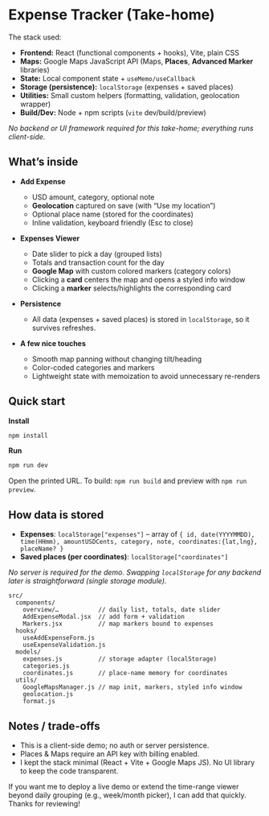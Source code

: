 # Expense Tracker (Take-home)

The stack used:

- **Frontend:** React (functional components + hooks), Vite, plain CSS
- **Maps:** Google Maps JavaScript API (Maps, **Places**, **Advanced Marker** libraries)
- **State:** Local component state + `useMemo/useCallback`
- **Storage (persistence):** `localStorage` (expenses + saved places)
- **Utilities:** Small custom helpers (formatting, validation, geolocation wrapper)
- **Build/Dev:** Node + npm scripts (`vite` dev/build/preview)

_No backend or UI framework required for this take-home; everything runs client-side._

## What’s inside

- **Add Expense**
  - USD amount, category, optional note
  - **Geolocation** captured on save (with “Use my location”)
  - Optional place name (stored for the coordinates)
  - Inline validation, keyboard friendly (Esc to close)

- **Expenses Viewer**
  - Date slider to pick a day (grouped lists)
  - Totals and transaction count for the day
  - **Google Map** with custom colored markers (category colors)
  - Clicking a **card** centers the map and opens a styled info window
  - Clicking a **marker** selects/highlights the corresponding card

- **Persistence**
  - All data (expenses + saved places) is stored in `localStorage`, so it survives refreshes.

- **A few nice touches**
  - Smooth map panning without changing tilt/heading
  - Color-coded categories and markers
  - Lightweight state with memoization to avoid unnecessary re-renders

## Quick start

**Install**

```bash
npm install
```

**Run**

```bash
npm run dev
```

Open the printed URL.
To build: `npm run build` and preview with `npm run preview`.

## How data is stored

- **Expenses**: `localStorage["expenses"]` – array of `{ id, date(YYYYMMDD), time(HHmm), amountUSDCents, category, note, coordinates:{lat,lng}, placeName? }`
- **Saved places (per coordinates)**: `localStorage["coordinates"]`

_No server is required for the demo. Swapping `localStorage` for any backend later is straightforward (single storage module)._

```
src/
  components/
    overview/…           // daily list, totals, date slider
    AddExpenseModal.jsx  // add form + validation
    Markers.jsx          // map markers bound to expenses
  hooks/
    useAddExpenseForm.js
    useExpenseValidation.js
  models/
    expenses.js          // storage adapter (localStorage)
    categories.js
    coordinates.js       // place-name memory for coordinates
  utils/
    GoogleMapsManager.js // map init, markers, styled info window
    geolocation.js
    format.js
```

## Notes / trade-offs

- This is a client-side demo; no auth or server persistence.
- Places & Maps require an API key with billing enabled.
- I kept the stack minimal (React + Vite + Google Maps JS). No UI library to keep the code transparent.

If you want me to deploy a live demo or extend the time-range viewer beyond daily grouping (e.g., week/month picker), I can add that quickly. Thanks for reviewing!
